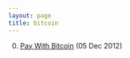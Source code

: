 ```yaml
---
layout: page
title: bitcoin
---
```


0. [Pay With Bitcoin](/bookmark/2012/12/05/bitcoin-payments.html) (05 Dec 2012) 
